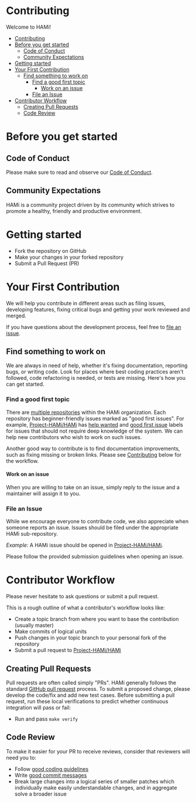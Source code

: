 # Contributing

Welcome to HAMi!

- [Contributing](#contributing)
- [Before you get started](#before-you-get-started)
  - [Code of Conduct](#code-of-conduct)
  - [Community Expectations](#community-expectations)
- [Getting started](#getting-started)
- [Your First Contribution](#your-first-contribution)
  - [Find something to work on](#find-something-to-work-on)
    - [Find a good first topic](#find-a-good-first-topic)
      - [Work on an issue](#work-on-an-issue)
    - [File an Issue](#file-an-issue)
- [Contributor Workflow](#contributor-workflow)
  - [Creating Pull Requests](#creating-pull-requests)
  - [Code Review](#code-review)

# Before you get started

## Code of Conduct

Please make sure to read and observe our [Code of Conduct](/CODE_OF_CONDUCT.md).

## Community Expectations

HAMi is a community project driven by its community which strives to promote a healthy, friendly and productive environment.

# Getting started

- Fork the repository on GitHub
- Make your changes in your forked repository
- Submit a Pull Request (PR)

# Your First Contribution

We will help you contribute in different areas such as filing issues, developing features, fixing critical bugs and
getting your work reviewed and merged.

If you have questions about the development process,
feel free to [file an issue](https://github.com/Project-HAMi/HAMi/issues/new/choose).

## Find something to work on

We are always in need of help, whether it's fixing documentation, reporting bugs, or writing code.
Look for places where best coding practices aren't followed, code refactoring is needed, or tests are missing.
Here's how you can get started.

### Find a good first topic

There are [multiple repositories](https://github.com/Project-HAMi/) within the HAMi organization.
Each repository has beginner-friendly issues marked as "good first issues".
For example, [Project-HAMi/HAMi](https://github.com/Project-HAMi/HAMi) has
[help wanted](https://github.com/Project-HAMi/HAMi/issues?q=is%3Aopen+is%3Aissue+label%3A%22help+wanted%22) and
[good first issue](https://github.com/Project-HAMi/HAMi/issues?q=is%3Aopen+is%3Aissue+label%3A%22good+first+issue%22)
labels for issues that should not require deep knowledge of the system.
We can help new contributors who wish to work on such issues.

Another good way to contribute is to find documentation improvements, such as fixing missing or broken links.
Please see [Contributing](#contributing) below for the workflow.

#### Work on an issue

When you are willing to take on an issue, simply reply to the issue and a maintainer will assign it to you.

### File an Issue

While we encourage everyone to contribute code, we also appreciate when someone reports an issue.
Issues should be filed under the appropriate HAMi sub-repository.

*Example:* A HAMi issue should be opened in [Project-HAMi/HAMi](https://github.com/Project-HAMi/HAMi/issues).

Please follow the provided submission guidelines when opening an issue.

# Contributor Workflow

Please never hesitate to ask questions or submit a pull request.

This is a rough outline of what a contributor's workflow looks like:

- Create a topic branch from where you want to base the contribution (usually master)
- Make commits of logical units
- Push changes in your topic branch to your personal fork of the repository
- Submit a pull request to [Project-HAMi/HAMi](https://github.com/Project-HAMi/HAMi)

## Creating Pull Requests

Pull requests are often called simply "PRs".
HAMi generally follows the standard [GitHub pull request](https://help.github.com/articles/about-pull-requests/) process.
To submit a proposed change, please develop the code/fix and add new test cases.
Before submitting a pull request, run these local verifications to predict whether continuous integration will pass or fail:

* Run and pass `make verify`

## Code Review

To make it easier for your PR to receive reviews, consider that reviewers will need you to:

* Follow [good coding guidelines](https://github.com/golang/go/wiki/CodeReviewComments)
* Write [good commit messages](https://chris.beams.io/posts/git-commit/)
* Break large changes into a logical series of smaller patches which individually make easily understandable changes, and in aggregate solve a broader issue
